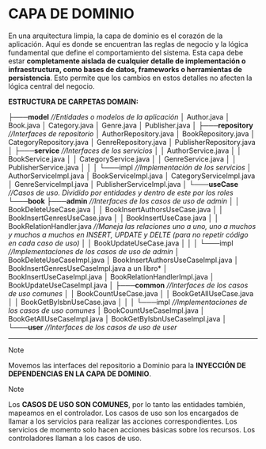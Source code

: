 # CAPA DE DOMINIO

En una arquitectura limpia, la capa de dominio es el corazón de la aplicación. Aquí es donde se encuentran las reglas de negocio y la lógica fundamental que define el comportamiento del sistema. Esta capa debe estar **completamente aislada de cualquier detalle de implementación o infraestructura, como bases de datos, frameworks o herramientas de persistencia**. Esto permite que los cambios en estos detalles no afecten la lógica central del negocio.

**ESTRUCTURA DE CARPETAS DOMAIN:**

├───**model** *//Entidades o modelos de la aplicación*
│       Author.java 
│       Book.java 
│       Category.java
│       Genre.java
│       Publisher.java 
│
├───**repository** *//Interfaces de repositorio*
│       AuthorRepository.java 
│       BookRepository.java
│       CategoryRepository.java
│       GenreRepository.java
│       PublisherRepository.java
│
├───**service** *//Interfaces de los servicios*
│   │   AuthorService.java
│   │   BookService.java 
│   │   CategoryService.java 
│   │   GenreService.java 
│   │   PublisherService.java 
│   │
│   └───impl *//Implementación de los servicios*
│           AuthorServiceImpl.java
│           BookServiceImpl.java 
│           CategoryServiceImpl.java 
│           GenreServiceImpl.java 
│           PublisherServiceImpl.java
│
└───**useCase** *//Casos de uso. Dividido por entidades y dentro de este por los roles*
    └───**book**
        ├───**admin** *//Interfaces de los casos de uso de admin*
        │   │   BookDeleteUseCase.java 
        │   │   BookInsertAuthorsUseCase.java 
        │   │   BookInsertGenresUseCase.java
        │   │   BookInsertUseCase.java 
        │   │   BookRelationHandler.java *//Maneja las relaciones uno a uno, uno a muchos y                                                              muchos a muchos en INSERT, UPDATE y DELTE (para                                                            no repetir código en cada caso de uso)*
        │   │   BookUpdateUseCase.java 
        │   │
        │   └───impl *//Implementaciones de los casos de uso de admin*
        │           BookDeleteUseCaseImpl.java 
        │           BookInsertAuthorsUseCaseImpl.java
        │           BookInsertGenresUseCaseImpl.java a un libro*
        │           BookInsertUseCaseImpl.java
        │           BookRelationHandlerImpl.java 
        │           BookUpdateUseCaseImpl.java 
        │
        ├───**common** *//Interfaces de los casos de uso comunes*
        │   │   BookCountUseCase.java 
        │   │   BookGetAllUseCase.java 
        │   │   BookGetByIsbnUseCase.java 
        │   │
        │   └───impl *//Implementaciones de los casos de uso comunes* 
        │           BookCountUseCaseImpl.java 
        │           BookGetAllUseCaseImpl.java 
        │           BookGetByIsbnUseCaseImpl.java
        │
        └───**user** *//Interfaces de los casos de uso de user*

---

>[!NOTE]
>Movemos las interfaces del repositorio a Dominio para la **INYECCIÓN DE DEPENDENCIAS EN LA CAPA DE DOMINIO**. 

> [!NOTE]
> Los **CASOS DE USO SON COMUNES**, por lo tanto las entidades también, mapeamos en el controlador.
> Los casos de uso son los encargados de llamar a los servicios para realizar las acciones correspondientes. Los servicios de momento solo hacen acciones básicas sobre los recursos. Los controladores llaman a los casos de uso.


